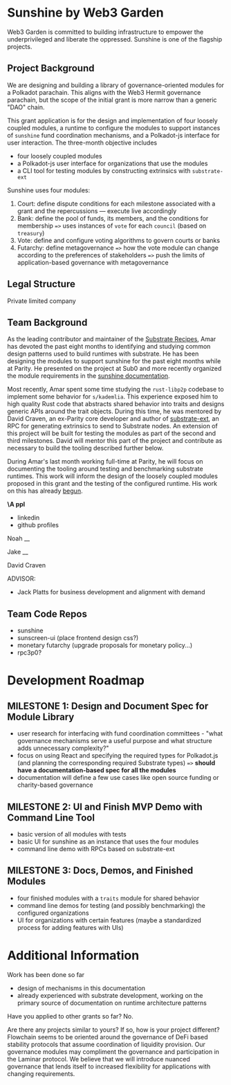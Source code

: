 # Sunshine by Web3 Garden

Web3 Garden is committed to building infrastructure to empower the underprivileged and liberate the oppressed. Sunshine is one of the flagship projects.

## Project Background

We are designing and building a library of governance-oriented modules for a Polkadot parachain. This aligns with the Web3 Hermit governance parachain, but the scope of the initial grant is more narrow than a generic "DAO" chain.

This grant application is for the design and implementation of four loosely coupled modules, a runtime to configure the modules to support instances of `sunshine` fund coordination mechanisms, and a Polkadot-js interface for user interaction. The three-month objective includes
* four loosely coupled modules
* a Polkadot-js user interface for organizations that use the modules
* a CLI tool for testing modules by constructing extrinsics with `substrate-ext`

Sunshine uses four modules:
1. Court: define dispute conditions for each milestone associated with a grant and the repercussions — execute live accordingly
2. Bank: define the pool of funds, its members, and the conditions for membership `=>` uses instances of `vote` for each `council` (based on `treasury`)
3. Vote: define and configure voting algorithms to govern courts or banks
4. Futarchy: define metagovernance `=>` how the vote module can change according to the preferences of stakeholders `=>` push the limits of application-based governance with metagovernance

## Legal Structure

Private limited company

## Team Background

As the leading contributor and maintainer of the [Substrate Recipes](https://github.com/substrate-developer-hub/recipes), Amar has devoted the past eight months to identifying and studying common design patterns used to build runtimes with substrate. He has been designing the modules to support sunshine for the past eight months while at Parity. He presented on the project at Sub0 and more recently organized the module requirements in the [sunshine documentation](https://web3garden.github.io/sunshine-book/).

Most recently, Amar spent some time studying the `rust-libp2p` codebase to implement some behavior for `s/kademlia`. This experience exposed him to high quality Rust code that abstracts shared behavior into traits and designs generic APIs around the trait objects. During this time, he was mentored by David Craven, an ex-Parity core developer and author of [substrate-ext](), an RPC for generating extrinsics to send to Substrate nodes. An extension of this project will be built for testing the modules as part of the second and third milestones. David will mentor this part of the project and contribute as necessary to build the tooling described further below.

During Amar's last month working full-time at Parity, he will focus on documenting the tooling around testing and benchmarking substrate runtimes. This work will inform the design of the loosely coupled modules proposed in this grant and the testing of the configured runtime. His work on this has already [begun](https://github.com/substrate-developer-hub/recipes/pull/81).

**\A ppl**
* linkedin
* github profiles

Noah __

Jake __

David Craven

ADVISOR:
- Jack Platts for business development and alignment with demand

## Team Code Repos

* sunshine
* sunscreen-ui (place frontend design css?)
* monetary futarchy (upgrade proposals for monetary policy...)
* rpc3p0?

# Development Roadmap

## MILESTONE 1: Design and Document Spec for Module Library
- user research for interfacing with fund coordination committees - "what governance mechanisms serve a useful purpose and what structure adds unnecessary complexity?"
- focus on using React and specifying the required types for Polkadot.js (and planning the corresponding required Substrate types) `=>` **should have a documentation-based spec for all the modules**
- documentation will define a few use cases like open source funding or charity-based governance

## MILESTONE 2: UI and Finish MVP Demo with Command Line Tool
* basic version of all modules with tests
* basic UI for sunshine as an instance that uses the four modules
* command line demo with RPCs based on substrate-ext

## MILESTONE 3: Docs, Demos, and Finished Modules
* four finished modules with a `traits` module for shared behavior
* command line demos for testing (and possibly benchmarking) the configured organizations
* UI for organizations with certain features (maybe a standardized process for adding features with UIs)

# Additional Information

Work has been done so far
* design of mechanisms in this documentation
* already experienced with substrate development, working on the primary source of documentation on runtime architecture patterns

Have you applied to other grants so far?
No.

Are there any projects similar to yours? If so, how is your project different?
Flowchain seems to be oriented around the governance of DeFi based stability protocols that assume coordination of liquidity provision. Our governance modules may compliment the governance and participation in the Laminar protocol. We believe that we will introduce nuanced governance that lends itself to increased flexibility for applications with changing requirements.
